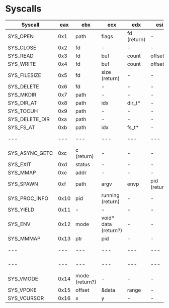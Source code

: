 # Syscalls

| Syscall | eax | ebx | ecx | edx | esi | edi |
|---------|-----|-----|-----|-----|-----|-----|
| SYS_OPEN | 0x1 | path | flags | fd (return) | - | - |
| SYS_CLOSE | 0x2 | fd | - | - | - | - | - |
| SYS_READ | 0x3 | fd | buf | count | offset | - |
| SYS_WRITE | 0x4 | fd | buf | count | offset | - |
| SYS_FILESIZE | 0x5 | fd | size (return) | - | - | - | - |
| SYS_DELETE | 0x6 | fd | - | - | - | - | - |
| SYS_MKDIR | 0x7 | path | - | - | - | - | - |
| SYS_DIR_AT | 0x8 | path | idx | dir_t* | - | - | - |
| SYS_TOCUH | 0x9 | path | - | - | - | - | - |
| SYS_DELETE_DIR | 0xa | path | - | - | - | - | - |
| SYS_FS_AT | 0xb | path | idx | fs_t* | - | - | - |
| --- | --- | --- | --- | --- | --- | --- | --- |
| SYS_ASYNC_GETC | 0xc | c (return) | - | - | - | - | - |
| SYS_EXIT | 0xd | status | - | - | - | - | - |
| SYS_MMAP | 0xe | addr | - | - | - | - | - |
| SYS_SPAWN | 0xf | path | argv | envp | pid (return) | - | - |
| SYS_PROC_INFO | 0x10 | pid | running (return) | - | - | - | - | - |
| SYS_YIELD | 0x11 | - | - | - | - | - | - |
| SYS_ENV | 0x12 | mode | void* data (return?) | - | - | - | - | - |
| SYS_MMMAP | 0x13 | ptr | pid | - | - | - |
| --- | --- | --- | --- | --- | --- | --- | --- |
| --- | --- | --- | --- | --- | --- | --- | --- |
| SYS_VMODE | 0x14 | mode (return?) | - | - | - | - | - |
| SYS_VPOKE | 0x15 | offset | &data | range | - | - | - |
| SYS_VCURSOR | 0x16 | x | y | - |  - | - | - |